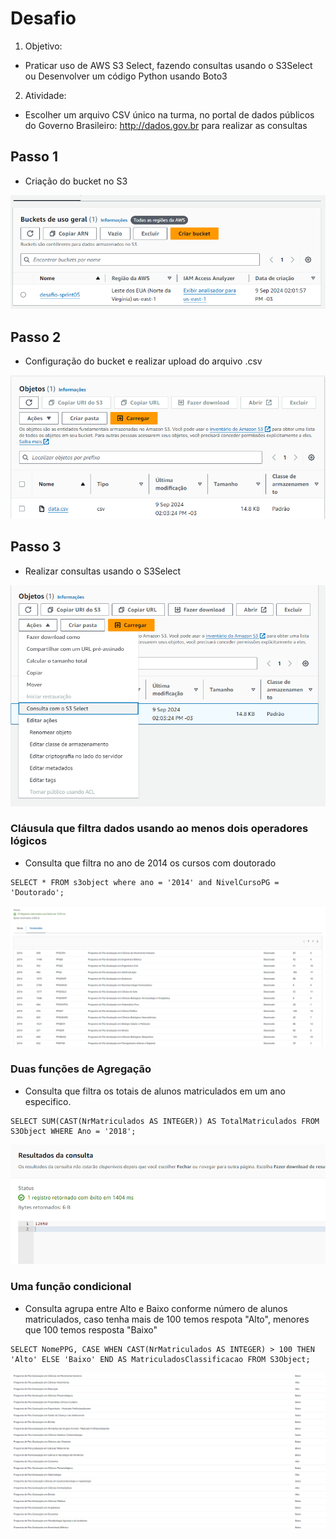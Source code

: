 # **Desafio**
1. Objetivo: 
* Praticar uso de AWS S3 Select, fazendo consultas usando o S3Select ou Desenvolver um código Python usando Boto3
2. Atividade:
* Escolher um arquivo CSV único na turma, no portal de dados públicos do Governo Brasileiro: http://dados.gov.br para realizar as consultas

## **Passo 1**
- Criação do bucket no S3 
<img src="/sprint05/evidencias/img/Criação do Bucket.png">

## **Passo 2**
- Configuração do bucket e realizar upload do arquivo .csv
<img src="/sprint05/evidencias/img/Arquivo Data carregado no bucket.png">

## **Passo 3**
- Realizar consultas usando o S3Select
<img src="/sprint05/evidencias/img/Executar consultas com o S3 Select.png">

### Cláusula que filtra dados usando ao menos dois operadores lógicos
- Consulta que filtra no ano de 2014 os cursos com doutorado
``` 
SELECT * FROM s3object where ano = '2014' and NivelCursoPG = 'Doutorado'; 
```
<img src="/sprint05/evidencias/img/Cursos em 2014 com nivel Doutorado.png">

### Duas funções de Agregação
- Consulta que filtra os totais de alunos matriculados em um ano especifico.
``` 
SELECT SUM(CAST(NrMatriculados AS INTEGER)) AS TotalMatriculados FROM S3Object WHERE Ano = '2018';
```
<img src="/sprint05/evidencias/img/Alunos matriculados .png">

### Uma função condicional
- Consulta agrupa entre Alto e Baixo conforme número de alunos matriculados, caso tenha mais de 100 temos respota "Alto", menores que 100 temos resposta "Baixo"
```
SELECT NomePPG, CASE WHEN CAST(NrMatriculados AS INTEGER) > 100 THEN 'Alto' ELSE 'Baixo' END AS MatriculadosClassificacao FROM S3Object;
```
<img src="/sprint05/evidencias/img/Nivel de alunos matriculados.png">